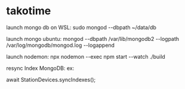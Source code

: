 # takotime

launch mongo db on WSL:
sudo mongod --dbpath ~/data/db

launch mongo ubuntu:
mongod --dbpath /var/lib/mongodb2 --logpath /var/log/mongodb/mongod.log --logappend

launch nodemon:
npx nodemon --exec npm start --watch ./build

resync Index MongoDB:
ex:

await StationDevices.syncIndexes();
